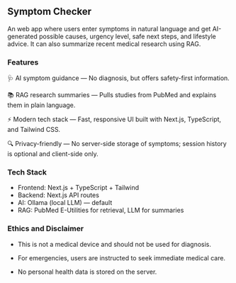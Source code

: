 ## Symptom Checker

An web app where users enter symptoms in natural language and get AI-generated possible causes, urgency level, safe next steps, and lifestyle advice. It can also summarize recent medical research using RAG.

### Features
🩺 AI symptom guidance — No diagnosis, but offers safety-first information.

📚 RAG research summaries — Pulls studies from PubMed and explains them in plain language.

⚡ Modern tech stack — Fast, responsive UI built with Next.js, TypeScript, and Tailwind CSS.

🔍 Privacy-friendly — No server-side storage of symptoms; session history is optional and client-side only.

### Tech Stack
- Frontend: Next.js + TypeScript + Tailwind
- Backend: Next.js API routes
- AI: Ollama (local LLM) — default
- RAG: PubMed E-Utilities for retrieval, LLM for summaries



### Ethics and Disclaimer
- This is not a medical device and should not be used for diagnosis.

- For emergencies, users are instructed to seek immediate medical care.

- No personal health data is stored on the server.



